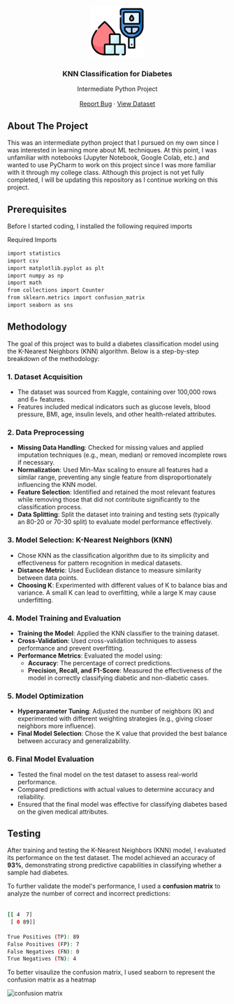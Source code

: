 <br />
<div align="center">
    <img src="diabetes.png" alt="Logo" width="120" height="120">
  </a>

  <h3 align="center">KNN Classification for Diabetes</h3>

  <p align="center">
    Intermediate Python Project
    <br />
    <br />
    <a href="https://github.com/othneildrew/Best-README-Template/issues/new?labels=bug&template=bug-report---.md">Report Bug</a>
    &middot;
    <a href="https://github.com/othneildrew/Best-README-Template/issues/new?labels=enhancement&template=feature-request---.md">View Dataset</a>
  </p>
</div>

<!-- ABOUT THE PROJECT -->
## About The Project
This was an intermediate python project that I pursued on my own since I was interested in learning more about ML techniques. At this point, I was unfamiliar with notebooks (Jupyter Notebook, Google Colab, etc.) and wanted to use PyCharm to work on this project since I was more familiar with it through my college class. Although this project is not yet fully completed, I will be updating this repository as I continue working on this project.

## Prerequisites

Before I started coding, I installed the following required imports

Required Imports
  ```sh
import statistics
import csv
import matplotlib.pyplot as plt
import numpy as np
import math
from collections import Counter
from sklearn.metrics import confusion_matrix
import seaborn as sns
  ```


## Methodology

The goal of this project was to build a diabetes classification model using the K-Nearest Neighbors (KNN) algorithm. Below is a step-by-step breakdown of the methodology:

### 1. Dataset Acquisition
- The dataset was sourced from Kaggle, containing over 100,000 rows and 6+ features.
- Features included medical indicators such as glucose levels, blood pressure, BMI, age, insulin levels, and other health-related attributes.

### 2. Data Preprocessing
- **Missing Data Handling**: Checked for missing values and applied imputation techniques (e.g., mean, median) or removed incomplete rows if necessary.
- **Normalization**: Used Min-Max scaling to ensure all features had a similar range, preventing any single feature from disproportionately influencing the KNN model.
- **Feature Selection**: Identified and retained the most relevant features while removing those that did not contribute significantly to the classification process.
- **Data Splitting**: Split the dataset into training and testing sets (typically an 80-20 or 70-30 split) to evaluate model performance effectively.

### 3. Model Selection: K-Nearest Neighbors (KNN)
- Chose KNN as the classification algorithm due to its simplicity and effectiveness for pattern recognition in medical datasets.
- **Distance Metric**: Used Euclidean distance to measure similarity between data points.
- **Choosing K**: Experimented with different values of K to balance bias and variance. A small K can lead to overfitting, while a large K may cause underfitting.

### 4. Model Training and Evaluation
- **Training the Model**: Applied the KNN classifier to the training dataset.
- **Cross-Validation**: Used cross-validation techniques to assess performance and prevent overfitting.
- **Performance Metrics**: Evaluated the model using:
  - **Accuracy**: The percentage of correct predictions.
  - **Precision, Recall, and F1-Score**: Measured the effectiveness of the model in correctly classifying diabetic and non-diabetic cases.

### 5. Model Optimization
- **Hyperparameter Tuning**: Adjusted the number of neighbors (K) and experimented with different weighting strategies (e.g., giving closer neighbors more influence).
- **Final Model Selection**: Chose the K value that provided the best balance between accuracy and generalizability.

### 6. Final Model Evaluation
- Tested the final model on the test dataset to assess real-world performance.
- Compared predictions with actual values to determine accuracy and reliability.
- Ensured that the final model was effective for classifying diabetes based on the given medical attributes.


## Testing

After training and testing the K-Nearest Neighbors (KNN) model, I evaluated its performance on the test dataset. The model achieved an accuracy of **93%**, demonstrating strong predictive capabilities in classifying whether a sample had diabetes. 

To further validate the model's performance, I used a **confusion matrix** to analyze the number of correct and incorrect predictions:

```sh

[[ 4  7]
 [ 0 89]]

True Positives (TP): 89
False Positives (FP): 7
False Negatives (FN): 0
True Negatives (TN): 4

```

To better visaulize the confusion matrix, I used seaborn to represent the confusion matrix as a heatmap

![confusion matrix](https://github.com/user-attachments/assets/2b01315e-94cd-4cbc-a16f-c512ff9c1cf9)









